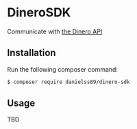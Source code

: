 # DineroSDK

Communicate with [the Dinero API](https://api.dinero.dk/docs)

## Installation
Run the following composer command:
```bash
$ composer require danielss89/dinero-sdk
```

## Usage
TBD
